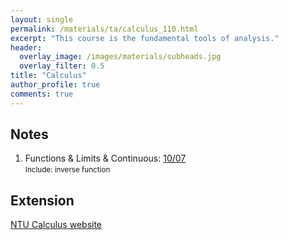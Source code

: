 ```yaml
---
layout: single
permalink: /materials/ta/calculus_110.html
excerpt: "This course is the fundamental tools of analysis."
header:
  overlay_image: /images/materials/subheads.jpg
  overlay_filter: 0.5
title: "Calculus"
author_profile: true
comments: true
---
```


## Notes

1. Functions & Limits & Continuous: 
    [10/07](/pdf/materials/ta/calculus110/1007_lim.pdf)<br>
    <small>Include: inverse function</small>

## Extension

[NTU Calculus website](http://www.math.ntu.edu.tw/~calc/cl_n_34455.html)